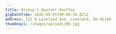 ```yaml
---
title: Bishop's Quarter Rooftop
gigDateTime: 2022-09-25T00:00:46.021Z
address: 212 W Loveland Ave, Loveland, OH 45140
thumbnail: /images/uploads/BQ.jpg
---
```

